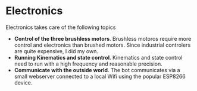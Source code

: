 
# Electronics

Electronics takes care of the following topics

* <b>Control of the three brushless motors</b>. Brushless motoros require more control and electronics than brushed motors. Since industrial controlers are quite expensive, I did my own.  
* <b>Running Kinematics and state control</b>. Kinematics and state control need to run with a high frequency and reasonable precision. 
* <b>Communicate with the outside world</b>. The bot communicates via a small webserver connected to a local Wifi using the popular ESP8266 device.

